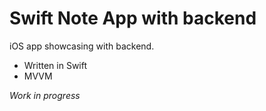 # Swift Note App with backend

iOS app showcasing with backend.

- Written in Swift
- MVVM

*Work in progress*
